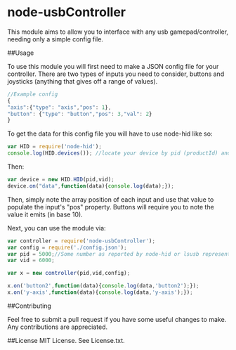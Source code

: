 node-usbController
==================

This module aims to allow you to interface with any usb gamepad/controller, needing only a simple config file.

##Usage

To use this module you will first need to make a JSON config file for your controller. 
There are two types of inputs you need to consider, buttons and joysticks (anything that gives off a range of values).

```javascript
//Example config
{
"axis":{"type": "axis","pos": 1},
"button": {"type": "button","pos": 3,"val": 2}
}
```

To get the data for this config file you will have to use node-hid like so:

```javascript
var HID = require('node-hid');
console.log(HID.devices()); //locate your device by pid (productId) and vid (vendorId)
```

Then:

```javascript
var device = new HID.HID(pid,vid);
device.on("data",function(data){console.log(data);});
```

Then, simply note the array position of each input and use that value to populate the input's "pos" property.
Buttons will require you to note the value it emits (in base 10).

Next, you can use the module via:

```javascript
var controller = require('node-usbController');
var config = require('./config.json');
var pid = 5000;//Some number as reported by node-hid or lsusb representing product id
var vid = 6000;

var x = new controller(pid,vid,config);

x.on('button2',function(data){console.log(data,'button2');});
x.on('y-axis',function(data){console.log(data,'y-axis');});
```

##Contributing

Feel free to submit a pull request if you have some useful changes to make. Any contributions are appreciated.

##License
MIT License. See License.txt.

